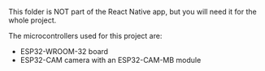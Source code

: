 This folder is NOT part of the React Native app, but you will need it for the whole project.

The microcontrollers used for this project are:
- ESP32-WROOM-32 board
- ESP32-CAM camera with an ESP32-CAM-MB module